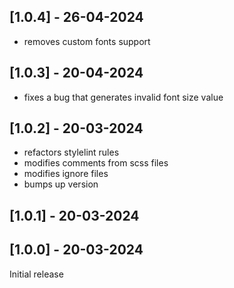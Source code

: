 ## [1.0.4] - 26-04-2024

- removes custom fonts support

## [1.0.3] - 20-04-2024

- fixes a bug that generates invalid font size value

## [1.0.2] - 20-03-2024

- refactors stylelint rules
- modifies comments from scss files
- modifies ignore files
- bumps up version

## [1.0.1] - 20-03-2024

## [1.0.0] - 20-03-2024

Initial release
